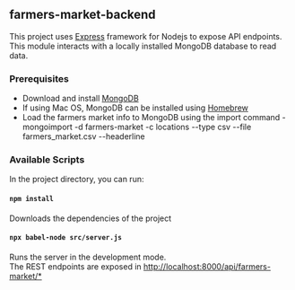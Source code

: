 ## farmers-market-backend

This project uses [Express](https://expressjs.com/) framework for Nodejs to expose API endpoints. This module interacts with a locally installed MongoDB database to read data.

### Prerequisites

+ Download and install [MongoDB](https://www.mongodb.com/download-center)
+ If using Mac OS, MongoDB can be installed using [Homebrew](https://docs.mongodb.com/manual/tutorial/install-mongodb-on-os-x/)
+ Load the farmers market info to MongoDB using the import command - mongoimport -d farmers-market -c locations --type csv --file farmers_market.csv --headerline


### Available Scripts

In the project directory, you can run:

#### `npm install`

Downloads the dependencies of the project

#### `npx babel-node src/server.js`

Runs the server in the development mode.<br />
The REST endpoints are exposed in [http://localhost:8000/api/farmers-market/*](http://localhost:8000) 

